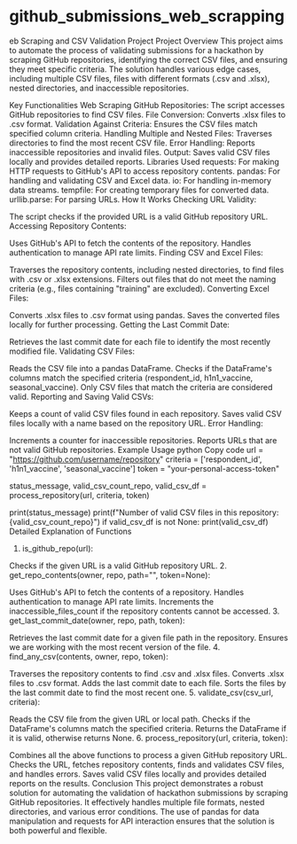 # github_submissions_web_scrapping

eb Scraping and CSV Validation Project
Project Overview
This project aims to automate the process of validating submissions for a hackathon by scraping GitHub repositories, identifying the correct CSV files, and ensuring they meet specific criteria. The solution handles various edge cases, including multiple CSV files, files with different formats (.csv and .xlsx), nested directories, and inaccessible repositories.

Key Functionalities
Web Scraping GitHub Repositories: The script accesses GitHub repositories to find CSV files.
File Conversion: Converts .xlsx files to .csv format.
Validation Against Criteria: Ensures the CSV files match specified column criteria.
Handling Multiple and Nested Files: Traverses directories to find the most recent CSV file.
Error Handling: Reports inaccessible repositories and invalid files.
Output: Saves valid CSV files locally and provides detailed reports.
Libraries Used
requests: For making HTTP requests to GitHub's API to access repository contents.
pandas: For handling and validating CSV and Excel data.
io: For handling in-memory data streams.
tempfile: For creating temporary files for converted data.
urllib.parse: For parsing URLs.
How It Works
Checking URL Validity:

The script checks if the provided URL is a valid GitHub repository URL.
Accessing Repository Contents:

Uses GitHub's API to fetch the contents of the repository.
Handles authentication to manage API rate limits.
Finding CSV and Excel Files:

Traverses the repository contents, including nested directories, to find files with .csv or .xlsx extensions.
Filters out files that do not meet the naming criteria (e.g., files containing "training" are excluded).
Converting Excel Files:

Converts .xlsx files to .csv format using pandas.
Saves the converted files locally for further processing.
Getting the Last Commit Date:

Retrieves the last commit date for each file to identify the most recently modified file.
Validating CSV Files:

Reads the CSV file into a pandas DataFrame.
Checks if the DataFrame's columns match the specified criteria (respondent_id, h1n1_vaccine, seasonal_vaccine).
Only CSV files that match the criteria are considered valid.
Reporting and Saving Valid CSVs:

Keeps a count of valid CSV files found in each repository.
Saves valid CSV files locally with a name based on the repository URL.
Error Handling:

Increments a counter for inaccessible repositories.
Reports URLs that are not valid GitHub repositories.
Example Usage
python
Copy code
url = "https://github.com/username/repository"
criteria = ['respondent_id', 'h1n1_vaccine', 'seasonal_vaccine']
token = "your-personal-access-token"

status_message, valid_csv_count_repo, valid_csv_df = process_repository(url, criteria, token)

print(status_message)
print(f"Number of valid CSV files in this repository: {valid_csv_count_repo}")
if valid_csv_df is not None:
    print(valid_csv_df)
Detailed Explanation of Functions
1. is_github_repo(url):

Checks if the given URL is a valid GitHub repository URL.
2. get_repo_contents(owner, repo, path="", token=None):

Uses GitHub's API to fetch the contents of a repository.
Handles authentication to manage API rate limits.
Increments the inaccessible_files_count if the repository contents cannot be accessed.
3. get_last_commit_date(owner, repo, path, token):

Retrieves the last commit date for a given file path in the repository.
Ensures we are working with the most recent version of the file.
4. find_any_csv(contents, owner, repo, token):

Traverses the repository contents to find .csv and .xlsx files.
Converts .xlsx files to .csv format.
Adds the last commit date to each file.
Sorts the files by the last commit date to find the most recent one.
5. validate_csv(csv_url, criteria):

Reads the CSV file from the given URL or local path.
Checks if the DataFrame's columns match the specified criteria.
Returns the DataFrame if it is valid, otherwise returns None.
6. process_repository(url, criteria, token):

Combines all the above functions to process a given GitHub repository URL.
Checks the URL, fetches repository contents, finds and validates CSV files, and handles errors.
Saves valid CSV files locally and provides detailed reports on the results.
Conclusion
This project demonstrates a robust solution for automating the validation of hackathon submissions by scraping GitHub repositories. It effectively handles multiple file formats, nested directories, and various error conditions. The use of pandas for data manipulation and requests for API interaction ensures that the solution is both powerful and flexible.
